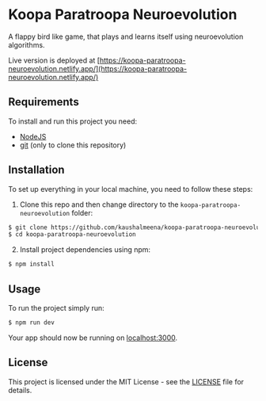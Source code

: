 # Koopa Paratroopa Neuroevolution

A flappy bird like game, that plays and learns itself using neuroevolution algorithms.

Live version is deployed at [https://koopa-paratroopa-neuroevolution.netlify.app/](https://koopa-paratroopa-neuroevolution.netlify.app/)

## Requirements

To install and run this project you need:

- [NodeJS](https://nodejs.org/ "NodeJS")
- [git](https://git-scm.com/downloads "git") (only to clone this repository)

## Installation

To set up everything in your local machine, you need to follow these steps:

1. Clone this repo and then change directory to the `koopa-paratroopa-neuroevolution` folder:

```bash
$ git clone https://github.com/kaushalmeena/koopa-paratroopa-neuroevolution.git
$ cd koopa-paratroopa-neuroevolution
```

2. Install project dependencies using npm:

```bash
$ npm install
```

## Usage

To run the project simply run:

```bash
$ npm run dev
```

Your app should now be running on [localhost:3000](http://localhost:3000/).

## License

This project is licensed under the MIT License - see the [LICENSE](LICENSE) file for details.
